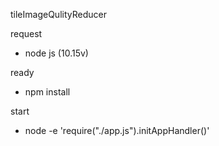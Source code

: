 tileImageQulityReducer

request

- node js (10.15v)

ready

- npm install

start

- node -e 'require("./app.js").initAppHandler()'
